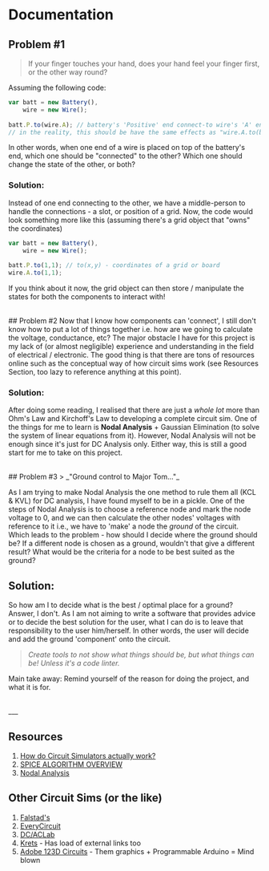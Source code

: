 Documentation
=============

## Problem #1
> If your finger touches your hand, does your hand feel your finger first, or the other way round?

Assuming the following code:
```javascript
var batt = new Battery(),
    wire = new Wire();
      
batt.P.to(wire.A); // battery's 'Positive' end connect-to wire's 'A' end
// in the reality, this should be have the same effects as "wire.A.to(batt.P)"
```
In other words, when one end of a wire is placed on top of the battery's end, which one should be "connected" to the other? Which one should change the state of the other, or both?

### Solution: 
Instead of one end connecting to the other, we have a middle-person to handle the connections - a slot, or position of a grid.
Now, the code would look something more like this (assuming there's a grid object that "owns" the coordinates)
```javascript
var batt = new Battery(),
    wire = new Wire();
    
batt.P.to(1,1); // to(x,y) - coordinates of a grid or board
wire.A.to(1,1);
```
If you think about it now, the grid object can then store / manipulate the states for both the components to interact with!

<br>
## Problem #2
Now that I know how components can 'connect', I still don't know how to put a lot of things together
i.e. how are we going to calculate the voltage, conductance, etc? The major obstacle I have for this project is my lack of (or almost negligible) experience
and understanding in the field of electrical / electronic. The good thing is that there are tons of resources online such as the conceptual
way of how circuit sims work (see Resources Section, too lazy to reference anything at this point).

### Solution:

After doing some reading, I realised that there are just a *whole lot* more than Ohm's Law and Kirchoff's Law to developing a complete circuit sim.
One of the things for me to learn is **Nodal Analysis** + Gaussian Elimination (to solve the system of linear equations from it). However, Nodal Analysis
will not be enough since it's just for DC Analysis only. Either way, this is still a good start for me to take on this project.

<br>
## Problem #3
> _"Ground control to Major Tom..."_

As I am trying to make Nodal Analysis the one method to rule them all (KCL & KVL) for DC analysis, I have found myself to be in a pickle. One of the steps of Nodal Analysis is to choose a reference node and mark the node voltage to 0, and we can then calculate the other nodes' voltages with reference to it i.e., we have to 'make' a node the _ground_ of the circuit. Which leads to the problem - how should I decide where the ground should be? If a different node is chosen as a ground, wouldn't that give a different result? What would be the criteria for a node to be best suited as the ground?

## Solution:
So how am I to decide what is the best / optimal place for a ground? Answer, I don't. As I am not aiming to write a software that provides advice or to decide the best solution for the user, what I can do is to leave that responsibility to the user him/herself. In other words, the user will decide and add the ground 'component' onto the circuit.

> _Create tools to not show what things should be, but what things can be! Unless it's a code linter._

Main take away: Remind yourself of the reason for doing the project, and what it is for.

<br>
___

## Resources

1. [How do Circuit Simulators actually work?](https://electronics.stackexchange.com/questions/91416/how-do-circuit-simulators-actually-work/91437#91437?newreg=6cdfc012e3d74ac08ddb38d4c5ca9844)
2. [SPICE ALGORITHM OVERVIEW](http://www.ecircuitcenter.com/SpiceTopics/Overview/Overview.htm)
3. [Nodal Analysis](http://mathonweb.com/help/backgd5.htm)

## Other Circuit Sims (or the like)

1. [Falstad's](http://www.falstad.com/circuit)
2. [EveryCircuit](http://everycircuit.com/)
3. [DC/ACLab](http://dcaclab.com/en/home)
4. [Krets](https://github.com/hraberg/krets) - Has load of external links too
5. [Adobe 123D Circuits](https://123d.circuits.io/) - Them graphics + Programmable Arduino = Mind blown